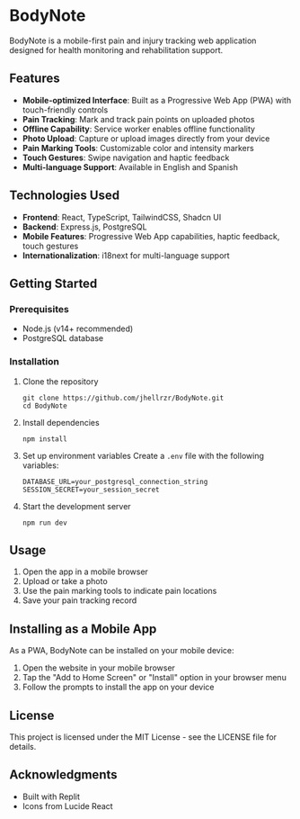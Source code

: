 # BodyNote

BodyNote is a mobile-first pain and injury tracking web application designed for health monitoring and rehabilitation support.

## Features

- **Mobile-optimized Interface**: Built as a Progressive Web App (PWA) with touch-friendly controls
- **Pain Tracking**: Mark and track pain points on uploaded photos
- **Offline Capability**: Service worker enables offline functionality
- **Photo Upload**: Capture or upload images directly from your device
- **Pain Marking Tools**: Customizable color and intensity markers
- **Touch Gestures**: Swipe navigation and haptic feedback
- **Multi-language Support**: Available in English and Spanish

## Technologies Used

- **Frontend**: React, TypeScript, TailwindCSS, Shadcn UI
- **Backend**: Express.js, PostgreSQL
- **Mobile Features**: Progressive Web App capabilities, haptic feedback, touch gestures
- **Internationalization**: i18next for multi-language support

## Getting Started

### Prerequisites

- Node.js (v14+ recommended)
- PostgreSQL database

### Installation

1. Clone the repository
   ```
   git clone https://github.com/jhellrzr/BodyNote.git
   cd BodyNote
   ```

2. Install dependencies
   ```
   npm install
   ```

3. Set up environment variables
   Create a `.env` file with the following variables:
   ```
   DATABASE_URL=your_postgresql_connection_string
   SESSION_SECRET=your_session_secret
   ```

4. Start the development server
   ```
   npm run dev
   ```

## Usage

1. Open the app in a mobile browser
2. Upload or take a photo
3. Use the pain marking tools to indicate pain locations
4. Save your pain tracking record

## Installing as a Mobile App

As a PWA, BodyNote can be installed on your mobile device:

1. Open the website in your mobile browser
2. Tap the "Add to Home Screen" or "Install" option in your browser menu
3. Follow the prompts to install the app on your device

## License

This project is licensed under the MIT License - see the LICENSE file for details.

## Acknowledgments

- Built with Replit
- Icons from Lucide React